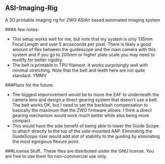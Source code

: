 ## ASI-Imaging-Rig
A 3D printable imaging rig for ZWO ASIAir based automated imaging system

###A few notes:

- This setup works well for me, but note that my system is only 135mm Focal Length and over 5 arcseconds per pixel. There is likely a good amount of flex between the guidescope and the main camera with this system and if you go to 200mm or higher plate scale you may need to modify for better rigidity. 
- The belt is printable in TPU filament. It works surprisingly well with minimal stretching. Note that the belt and teeth here are not quite standard. YMMV

###Plans for the future:
- The biggest imporovement would be to move the EAF to underneath the camera lens and design a direct gearing system that doesn't use a belt. The belt works OK, but I need to set the backlash compensation to basically the maximum that the ZWO firmware allows. I think a direct gearing mechanism would work much better while also being more compact. 
- This would have the side benefit of being able to lower the Guide Scope to attach directly to the top of the side-mounted AAP. Eliminating the GuideScope riser would add alot of stability to the guiding by eliminating the most egregious flexure point. 


###License Stuff..
These files are distributed under the GNU license. You are free to use them for non-commercial use only. 
